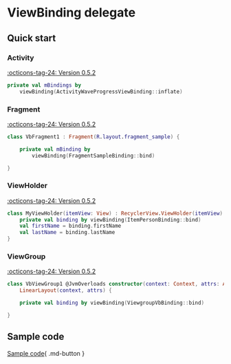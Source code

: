 # ViewBinding delegate

## Quick start

### Activity

[:octicons-tag-24: Version 0.5.2](https://sakurajimamaii.github.io/AVE-DOC/version/tools/#052)

```kotlin
private val mBindings by 
    viewBinding(ActivityWaveProgressViewBinding::inflate)
```

### Fragment

[:octicons-tag-24: Version 0.5.2](https://sakurajimamaii.github.io/AVE-DOC/version/tools/#052)

```kotlin
class VbFragment1 : Fragment(R.layout.fragment_sample) {

    private val mBinding by 
        viewBinding(FragmentSampleBinding::bind)

}
```

### ViewHolder

[:octicons-tag-24: Version 0.5.2](https://sakurajimamaii.github.io/AVE-DOC/version/tools/#052)

```kotlin
class MyViewHolder(itemView: View) : RecyclerView.ViewHolder(itemView) {
    private val binding by viewBinding(ItemPersonBinding::bind)
    val firstName = binding.firstName
    val lastName = binding.lastName
}
```

### ViewGroup

[:octicons-tag-24: Version 0.5.2](https://sakurajimamaii.github.io/AVE-DOC/version/tools/#052)

```kotlin
class VbViewGroup1 @JvmOverloads constructor(context: Context, attrs: AttributeSet? = null) :
    LinearLayout(context, attrs) {

    private val binding by viewBinding(ViewgroupVbBinding::bind)

}
```

## Sample code

[Sample code](https://github.com/SakurajimaMaii/Android-Vast-Extension/tree/develop/app/src/main/kotlin/com/ave/vastgui/app/activity/vbdelegate){ .md-button }
